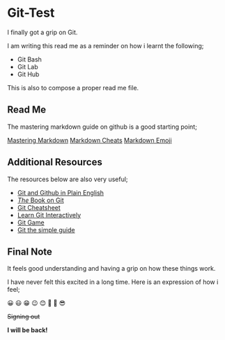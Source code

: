 # Git-Test

I finally got a grip on Git.

I am writing this read me as a reminder on how i learnt the following;

* Git Bash
* Git Lab
* Git Hub

This is also to compose a proper read me file.

## Read Me

The mastering markdown guide on github is a good starting point;

[Mastering Markdown](https://guides.github.com/features/mastering-markdown/)
[Markdown Cheats](https://www.markdownguide.org/cheat-sheet/)
[Markdown Emoji](https://github.com/ikatyang/emoji-cheat-sheet/blob/master/README.md)

## Additional Resources

The resources below are also very useful;

* [Git and Github in Plain English](https://blog.red-badger.com/2016/11/29/gitgithub-in-plain-english)
* [_The_ Book on Git](https://book.git-scm.com/book/en/v2)
* [Git Cheatsheet](https://github.com/0nn0/git-basics-cheatsheet)
* [Learn Git Interactively](https://www.katacoda.com/courses/git)
* [Git Game](https://github.com/git-game/git-game)
* [Git the simple guide](https://rogerdudler.github.io/git-guide/)

## Final Note

It feels good understanding and having a grip on how these things work.

I have never felt this excited in a long time. Here is an expression of how i feel;

:grinning: :smiley: :grin: :wink: :blush: :star_struck: :hugs: :sunglasses:

~~Signing out~~

**I will be back!**
